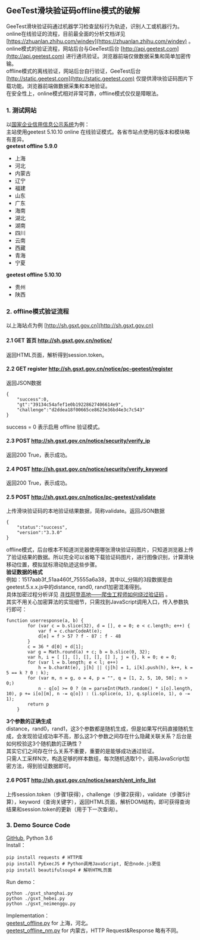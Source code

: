 ## GeeTest滑块验证码offline模式的破解  
GeeTest滑块验证码通过机器学习检查鼠标行为轨迹，识别人工或机器行为。  
online在线验证的流程，目前最全面的分析文档详见 [https://zhuanlan.zhihu.com/windev](https://zhuanlan.zhihu.com/windev) 。  
online模式的验证流程，网站后台与GeeTest后台 [http://api.geetest.com](http://api.geetest.com) 进行通讯验证。浏览器前端仅做数据采集和简单加密传输。  
offline模式的离线验证，网站后台自行验证，GeeTest后台 [http://static.geetest.com](http://static.geetest.com) 仅提供滑块验证码图片下载功能。浏览器前端做数据采集和本地验证。  
在安全性上，online模式相对非常可靠，offline模式仅仅是障眼法。  
  
### 1. 测试网站  
以[国家企业信用信息公示系统](http://www.gsxt.gov.cn)为例：  
主站使用geetest 5.10.10 online 在线验证模式。各省市站点使用的版本和模块略有差异。  
**geetest offline 5.9.0**  
+ 上海
+ 河北
+ 内蒙古
+ 辽宁
+ 福建
+ 山东
+ 广东
+ 海南
+ 湖北
+ 湖南
+ 四川
+ 云南
+ 西藏
+ 青海
+ 宁夏
  
**geetest offline 5.10.10**  
+ 贵州
+ 陕西
  
### 2. offline模式验证流程  
以上海站点为例 [http://sh.gsxt.gov.cn](http://sh.gsxt.gov.cn)  
#### 2.1 GET 首页 http://sh.gsxt.gov.cn/notice/  
返回HTML页面，解析得到session.token。  
#### 2.2 GET register http://sh.gsxt.gov.cn/notice/pc-geetest/register  
返回JSON数据  
```
{
    "success":0,
    "gt":"39134c54afef1e0b19228627406614e9",
    "challenge":"d2ddea18f00665ce8623e36bd4e3c7c543"
}
```
success = 0 表示启用 offline 验证模式。  
#### 2.3 POST http://sh.gsxt.gov.cn/notice/security/verify_ip  
返回200 True，表示成功。  
#### 2.4 POST http://sh.gsxt.gov.cn/notice/security/verify_keyword  
返回200 True，表示成功。  
#### 2.5 POST http://sh.gsxt.gov.cn/notice/pc-geetest/validate  
上传滑块验证码的本地验证结果数据，简称validate。返回JSON数据  
```
{
    "status":"success",
    "version":"3.3.0"
}
```  
offline模式，后台根本不知道浏览器使用哪张滑块验证码图片，只知道浏览器上传了验证结果的数据。所以完全可以省略下载验证码图片，进行图像识别，计算滑块移动位置，模拟鼠标滑动轨迹这些步骤。   
**验证数据的格式**  
例如：1517aab3f_51aa460f_75555a6a38，其中以_分隔的3段数据是由geetest.5.x.x.js中的distance, rand0, rand1加密混淆得到。  
具体加密过程分析详见 [寻找阿登高地——爬虫工程师如何绕过验证码](http://www.jianshu.com/p/5b6fb04ea686) 。  
其实不用关心加密算法的实现细节，只需找到JavaScript调用入口，传入参数执行即可：  
```
function userresponse(a, b) {
        for (var c = b.slice(32), d = [], e = 0; e < c.length; e++) {
            var f = c.charCodeAt(e);
            d[e] = f > 57 ? f - 87 : f - 48
        }
        c = 36 * d[0] + d[1];
        var g = Math.round(a) + c; b = b.slice(0, 32);
        var h, i = [ [], [], [], [], [] ], j = {}, k = 0; e = 0;
        for (var l = b.length; e < l; e++)
            h = b.charAt(e), j[h] || (j[h] = 1, i[k].push(h), k++, k = 5 == k ? 0 : k);
        for (var m, n = g, o = 4, p = "", q = [1, 2, 5, 10, 50]; n > 0;)
            n - q[o] >= 0 ? (m = parseInt(Math.random() * i[o].length, 10), p += i[o][m], n -= q[o]) : (i.splice(o, 1), q.splice(o, 1), o -= 1);
        return p
    }
```
**3个参数的正确生成**  
distance，rand0，rand1，这3个参数都是随机生成，但是如果写代码直接随机生成，会发现验证成功率不高，那么这3个参数之间存在什么隐藏关联关系？后台是如何校验这3个随机数的正确性？  
其实它们之间存在什么关系不重要，重要的是能够成功通过验证。  
只需人工采样N次，构造足够的样本数组，每次随机选取1个，调用JavaScript加密方法，得到验证数据即可。  
#### 2.6 POST http://sh.gsxt.gov.cn/notice/search/ent_info_list  
上传session.token（步骤1获得），challenge（步骤2获得），validate（步骤5计算），keyword（查询关键字），返回HTML页面，解析DOM结构，即可获得查询结果和session.token的更新（用于下一次查询）。
### 3. Demo Source Code
[GitHub](https://github.com/9468305/script/tree/master/geetest_offline_sh), Python 3.6  
Install：  
```
pip install requests # HTTP库
pip install PyExecJS # Python调用JavaScript, 配合node.js更佳
pip install beautifulsoup4 # 解析HTML页面
```
Run demo：  
```
python ./gsxt_shanghai.py
python ./gsxt_hebei.py
python ./gsxt_neimenggu.py
```
Implementation：    
[geetest_offline.py](/geetest_offline_sh/geetest_offline.py)  for 上海，河北。  
[geetest_offline_nm.py](/geetest_offline_sh/geetest_offline_nm.py) for 内蒙古，HTTP Request&Response 略有不同。  
